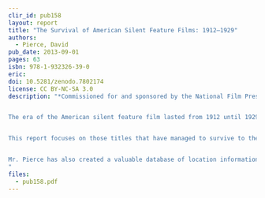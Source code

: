 ```yaml
---
clir_id: pub158
layout: report
title: "The Survival of American Silent Feature Films: 1912–1929"
authors: 
  - Pierce, David
pub_date: 2013-09-01
pages: 63
isbn: 978-1-932326-39-0
eric:
doi: 10.5281/zenodo.7802174 
license: CC BY-NC-SA 3.0
description: "*Commissioned for and sponsored by the National Film Preservation Board, Library of Congress.*


The era of the American silent feature film lasted from 1912 until 1929. During that time, filmmakers established the language of cinema, and the motion pictures they created reached a height of artistic sophistication. These films, with their recognizable stars and high production values, spread American culture around the world. Silent feature films disappeared from sight soon after the coming of sound, and many vanished from existence.


This report focuses on those titles that have managed to survive to the present day and represents the first comprehensive survey of the survival of American silent feature films. Mr. Pierce’s findings tell us that only 14% of the feature films produced in the United States during the period 1912–1929 survive in the format in which they were originally produced and distributed, i.e., as complete works on 35mm film. Another 11% survive in full-length foreign versions or on film formats of lesser image quality such as 16mm and other smaller gauge formats.


Mr. Pierce has also created a valuable da­tabase of location information on the archival film holdings identified in the course of his research. See [www.loc.gov/film](http://www.loc.gov/film).
"
files:
  - pub158.pdf
---
```

